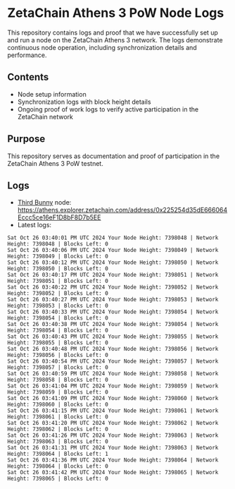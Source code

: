 # ZetaChain Athens 3 PoW Node Logs
This repository contains logs and proof that we have successfully set up and run a node on the ZetaChain Athens 3 network. The logs demonstrate continuous node operation, including synchronization details and performance.

## Contents
- Node setup information
- Synchronization logs with block height details
- Ongoing proof of work logs to verify active participation in the ZetaChain network

## Purpose
This repository serves as documentation and proof of participation in the ZetaChain Athens 3 PoW testnet.

## Logs

- [Third Bunny](https://thirdbunny.xyz/) node: https://athens.explorer.zetachain.com/address/0x225254d35dE666064Eccc5ce16eF1D8bF8D7b5EE
- Latest logs:
```
Sat Oct 26 03:40:01 PM UTC 2024 Your Node Height: 7398048 | Network Height: 7398048 | Blocks Left: 0
Sat Oct 26 03:40:06 PM UTC 2024 Your Node Height: 7398049 | Network Height: 7398049 | Blocks Left: 0
Sat Oct 26 03:40:12 PM UTC 2024 Your Node Height: 7398050 | Network Height: 7398050 | Blocks Left: 0
Sat Oct 26 03:40:17 PM UTC 2024 Your Node Height: 7398051 | Network Height: 7398051 | Blocks Left: 0
Sat Oct 26 03:40:22 PM UTC 2024 Your Node Height: 7398052 | Network Height: 7398052 | Blocks Left: 0
Sat Oct 26 03:40:27 PM UTC 2024 Your Node Height: 7398053 | Network Height: 7398053 | Blocks Left: 0
Sat Oct 26 03:40:33 PM UTC 2024 Your Node Height: 7398054 | Network Height: 7398054 | Blocks Left: 0
Sat Oct 26 03:40:38 PM UTC 2024 Your Node Height: 7398054 | Network Height: 7398054 | Blocks Left: 0
Sat Oct 26 03:40:43 PM UTC 2024 Your Node Height: 7398055 | Network Height: 7398055 | Blocks Left: 0
Sat Oct 26 03:40:48 PM UTC 2024 Your Node Height: 7398056 | Network Height: 7398056 | Blocks Left: 0
Sat Oct 26 03:40:54 PM UTC 2024 Your Node Height: 7398057 | Network Height: 7398057 | Blocks Left: 0
Sat Oct 26 03:40:59 PM UTC 2024 Your Node Height: 7398058 | Network Height: 7398058 | Blocks Left: 0
Sat Oct 26 03:41:04 PM UTC 2024 Your Node Height: 7398059 | Network Height: 7398059 | Blocks Left: 0
Sat Oct 26 03:41:09 PM UTC 2024 Your Node Height: 7398060 | Network Height: 7398060 | Blocks Left: 0
Sat Oct 26 03:41:15 PM UTC 2024 Your Node Height: 7398061 | Network Height: 7398061 | Blocks Left: 0
Sat Oct 26 03:41:20 PM UTC 2024 Your Node Height: 7398062 | Network Height: 7398062 | Blocks Left: 0
Sat Oct 26 03:41:26 PM UTC 2024 Your Node Height: 7398063 | Network Height: 7398063 | Blocks Left: 0
Sat Oct 26 03:41:31 PM UTC 2024 Your Node Height: 7398063 | Network Height: 7398064 | Blocks Left: 1
Sat Oct 26 03:41:36 PM UTC 2024 Your Node Height: 7398064 | Network Height: 7398064 | Blocks Left: 0
Sat Oct 26 03:41:42 PM UTC 2024 Your Node Height: 7398065 | Network Height: 7398065 | Blocks Left: 0
```
